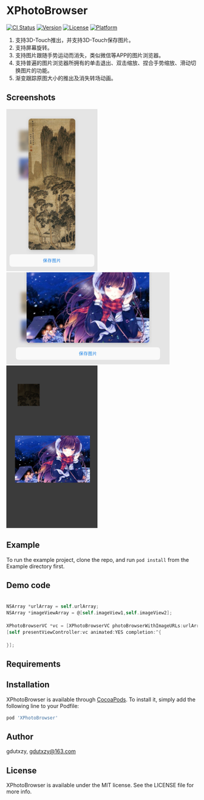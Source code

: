 # XPhotoBrowser

[![CI Status](https://img.shields.io/travis/gdutxzy/XPhotoBrowser.svg?style=flat)](https://travis-ci.org/gdutxzy/XPhotoBrowser)
[![Version](https://img.shields.io/cocoapods/v/XPhotoBrowser.svg?style=flat)](https://cocoapods.org/pods/XPhotoBrowser)
[![License](https://img.shields.io/cocoapods/l/XPhotoBrowser.svg?style=flat)](https://cocoapods.org/pods/XPhotoBrowser)
[![Platform](https://img.shields.io/cocoapods/p/XPhotoBrowser.svg?style=flat)](https://cocoapods.org/pods/XPhotoBrowser)



1. 支持3D-Touch推出，并支持3D-Touch保存图片。
2. 支持屏幕旋转。
3. 支持图片跟随手势运动而消失，类似微信等APP的图片浏览器。
4. 支持普遍的图片浏览器所拥有的单击退出、双击缩放、捏合手势缩放、滑动切换图片的功能。
5. 渐变跟踪原图大小的推出及消失转场动画。

## Screenshots

<p align="left">
<img src="./IMG_0148.PNG" width=240px">&nbsp;<img src="./IMG_0149.PNG" width=430px">&nbsp;<img src="./IMG_0151.PNG" width=240px">
</p>

## Example

To run the example project, clone the repo, and run `pod install` from the Example directory first.

## Demo code

``` objective-c

NSArray *urlArray = self.urlArray;
NSArray *imageViewArray = @[self.imageView1,self.imageView2];

XPhotoBrowserVC *vc = [XPhotoBrowserVC photoBrowserWithImageURLs:urlArray images:nil imageViews:imageViewArray currentIndex:index];
[self presentViewController:vc animated:YES completion:^{

}];

``` 

## Requirements

## Installation

XPhotoBrowser is available through [CocoaPods](https://cocoapods.org). To install
it, simply add the following line to your Podfile:

```ruby
pod 'XPhotoBrowser'
```

## Author

gdutxzy, gdutxzy@163.com

## License

XPhotoBrowser is available under the MIT license. See the LICENSE file for more info.

